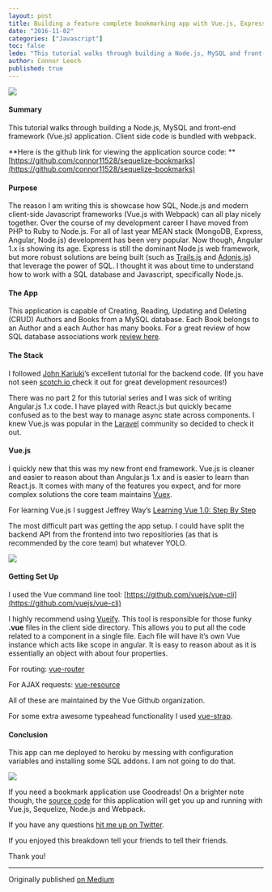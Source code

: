 ```yaml
---
layout: post
title: Building a feature complete bookmarking app with Vue.js, Express and Sequelize ORM
date: "2016-11-02"
categories: ["Javascript"]
toc: false
lede: "This tutorial walks through building a Node.js, MySQL and front-end framework (Vue.js) application. Client side code is bundled with webpack."
author: Connor Leech
published: true
---
```


![](http://i.imgur.com/QSTJPpP.png)

#### **Summary**

This tutorial walks through building a Node.js, MySQL and front-end framework
(Vue.js) application. Client side code is bundled with webpack.

**Here is the github link for viewing the application source code:
**[https://github.com/connor11528/sequelize-bookmarks](https://github.com/connor11528/sequelize-bookmarks)

#### Purpose

The reason I am writing this is showcase how SQL, Node.js and modern client-side
Javascript frameworks (Vue.js with Webpack) can all play nicely together. Over
the course of my development career I have moved from PHP to Ruby to Node.js.
For all of last year MEAN stack (MongoDB, Express, Angular, Node.js) development
has been very popular. Now though, Angular 1.x is showing its age. Express is
still the dominant Node.js web framework, but more robust solutions are being
built (such as [Trails.js](https://github.com/trailsjs/trails) and
[Adonis.js](http://www.adonisjs.com/)) that leverage the power of SQL. I thought
it was about time to understand how to work with a SQL database and Javascript,
specifically Node.js.

#### The App

This application is capable of Creating, Reading, Updating and Deleting (CRUD)
Authors and Books from a MySQL database. Each Book belongs to an Author and a
each Author has many books. For a great review of how SQL database associations
work [review here](http://guides.rubyonrails.org/association_basics.html).

#### The Stack

I followed [John Kariuki](https://github.com/johnkariuki)’s excellent tutorial
for the backend code. (If you have not seen [scotch.io
](https://scotch.io/)check it out for great development resources!)

There was no part 2 for this tutorial series and I was sick of writing
Angular.js 1.x code. I have played with React.js but quickly became confused as
to the best way to manage async state across components. I knew Vue.js was
popular in the [Laravel](https://laravel.com/) community so decided to check it
out.

#### Vue.js

I quickly new that this was my new front end framework. Vue.js is cleaner and
easier to reason about than Angular.js 1.x and is easier to learn than React.js.
It comes with many of the features you expect, and for more complex solutions
the core team maintains [Vuex](https://github.com/vuejs/vuex).

For learning Vue.js I suggest Jeffrey Way’s [Learning Vue 1.0: Step By
Step](https://laracasts.com/series/learning-vue-step-by-step)

The most difficult part was getting the app setup. I could have split the
backend API from the frontend into two repositiories (as that is recommended by
the core team) but whatever YOLO.

![](https://cdn-images-1.medium.com/max/800/1*8mHeIgOJ1Li5QCGimqr7mA.gif)

#### Getting Set Up

I used the Vue command line tool:
[https://github.com/vuejs/vue-cli](https://github.com/vuejs/vue-cli)

I highly recommend using [Vueify](https://github.com/vuejs/vueify). This tool is
responsible for those funky **.vue** files in the client side directory. This
allows you to put all the code related to a component in a single file. Each
file will have it’s own Vue instance which acts like scope in angular. It is
easy to reason about as it is essentially an object with about four properties.

For routing: [vue-router](https://github.com/vuejs/vue-router)

For AJAX requests: [vue-resource](https://github.com/yyx990803/vue-resource)

All of these are maintained by the Vue Github organization.

For some extra awesome typeahead functionality I used
[vue-strap](https://github.com/yuche/vue-strap).

#### Conclusion

This app can me deployed to heroku by messing with configuration variables and
installing some SQL addons. I am not going to do that.

![](https://cdn-images-1.medium.com/max/800/1*X4sRREOY3EjwSTuaXM8mSA.gif)

If you need a bookmark application use Goodreads! On a brighter note though, the
[source code](https://github.com/connor11528/sequelize-bookmarks) for this
application will get you up and running with Vue.js, Sequelize, Node.js and
Webpack.

If you have any questions [hit me up on
Twitter](https://twitter.com/Connor11528).

If you enjoyed this breakdown tell your friends to tell their friends.

Thank you!

<hr>

Originally published [on Medium](https://medium.com/@connorleech/building-a-feature-complete-bookmarking-app-with-vue-js-express-and-sequelize-orm-b36506ebcb4c)
